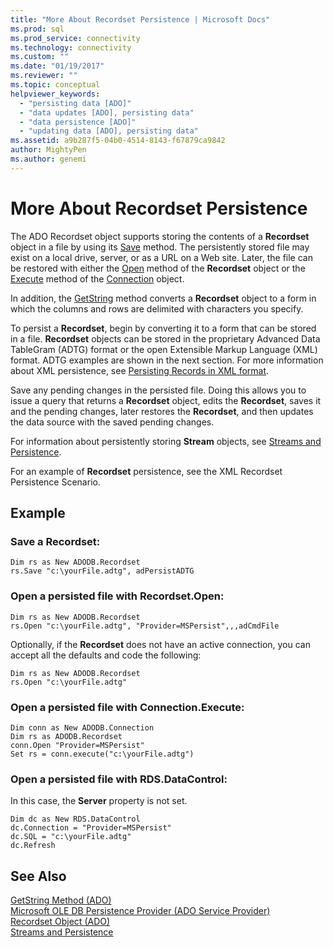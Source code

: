 ```yaml
---
title: "More About Recordset Persistence | Microsoft Docs"
ms.prod: sql
ms.prod_service: connectivity
ms.technology: connectivity
ms.custom: ""
ms.date: "01/19/2017"
ms.reviewer: ""
ms.topic: conceptual
helpviewer_keywords: 
  - "persisting data [ADO]"
  - "data updates [ADO], persisting data"
  - "data persistence [ADO]"
  - "updating data [ADO], persisting data"
ms.assetid: a9b287f5-04b0-4514-8143-f67879ca9842
author: MightyPen
ms.author: genemi
---
```

# More About Recordset Persistence
The ADO Recordset object supports storing the contents of a **Recordset** object in a file by using its [Save](../../../ado/reference/ado-api/save-method.md) method. The persistently stored file may exist on a local drive, server, or as a URL on a Web site. Later, the file can be restored with either the [Open](../../../ado/reference/ado-api/open-method-ado-recordset.md) method of the **Recordset** object or the [Execute](../../../ado/reference/ado-api/execute-method-ado-connection.md) method of the [Connection](../../../ado/reference/ado-api/connection-object-ado.md) object.  
  
 In addition, the [GetString](../../../ado/reference/ado-api/getstring-method-ado.md) method converts a **Recordset** object to a form in which the columns and rows are delimited with characters you specify.  
  
 To persist a **Recordset**, begin by converting it to a form that can be stored in a file. **Recordset** objects can be stored in the proprietary Advanced Data TableGram (ADTG) format or the open Extensible Markup Language (XML) format. ADTG examples are shown in the next section. For more information about XML persistence, see [Persisting Records in XML format](../../../ado/guide/data/persisting-records-in-xml-format.md).  
  
 Save any pending changes in the persisted file. Doing this allows you to issue a query that returns a **Recordset** object, edits the **Recordset**, saves it and the pending changes, later restores the **Recordset**, and then updates the data source with the saved pending changes.  
  
 For information about persistently storing **Stream** objects, see [Streams and Persistence](../../../ado/guide/data/streams-and-persistence.md).  
  
 For an example of **Recordset** persistence, see the XML Recordset Persistence Scenario.  
  
## Example  
  
### Save a Recordset:  
  
```  
Dim rs as New ADODB.Recordset  
rs.Save "c:\yourFile.adtg", adPersistADTG  
```  
  
### Open a persisted file with Recordset.Open:  
  
```  
Dim rs as New ADODB.Recordset  
rs.Open "c:\yourFile.adtg", "Provider=MSPersist",,,adCmdFile  
```  
  
 Optionally, if the **Recordset** does not have an active connection, you can accept all the defaults and code the following:  
  
```  
Dim rs as New ADODB.Recordset  
rs.Open "c:\yourFile.adtg"  
```  
  
### Open a persisted file with Connection.Execute:  
  
```  
Dim conn as New ADODB.Connection  
Dim rs as ADODB.Recordset  
conn.Open "Provider=MSPersist"  
Set rs = conn.execute("c:\yourFile.adtg")  
```  
  
### Open a persisted file with RDS.DataControl:  
 In this case, the **Server** property is not set.  
  
```  
Dim dc as New RDS.DataControl  
dc.Connection = "Provider=MSPersist"  
dc.SQL = "c:\yourFile.adtg"  
dc.Refresh  
```  
  
## See Also  
 [GetString Method (ADO)](../../../ado/reference/ado-api/getstring-method-ado.md)   
 [Microsoft OLE DB Persistence Provider (ADO Service Provider)](../../../ado/guide/appendixes/microsoft-ole-db-persistence-provider-ado-service-provider.md)   
 [Recordset Object (ADO)](../../../ado/reference/ado-api/recordset-object-ado.md)   
 [Streams and Persistence](../../../ado/guide/data/streams-and-persistence.md)
